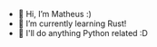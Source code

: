 - 👋 Hi, I’m Matheus :)
- 🦀 I’m currently learning Rust!
- 🐍 I'll do anything Python related :D

<!---
mehff/mehff is a ✨ special ✨ repository because its `README.md` (this file) appears on your GitHub profile.
You can click the Preview link to take a look at your changes.
--->
